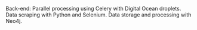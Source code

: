 Back-end:
Parallel processing using Celery with Digital Ocean droplets.
Data scraping with Python and Selenium.
Data storage and processing with Neo4j.
